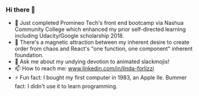 ### Hi there 👋

- 🔭 Just completed Promineo Tech's front end bootcamp via Nashua Community College which enhanced my prior self-directed learning including Udacity/Google scholarship 2018. 
- 🌱 There's a magnetic attraction between my inherent desire to create order from chaos and React's "one function, one component" inherent foundation.
- 💬 Ask me about my undying devotion to animated slackmojis!
- 📫 How to reach me: www.linkedin.com/in/linda-forlizzi
- ⚡ Fun fact: I bought my first computer in 1983, an Apple IIe. 
    Bummer fact: I didn't use it to learn programming.

